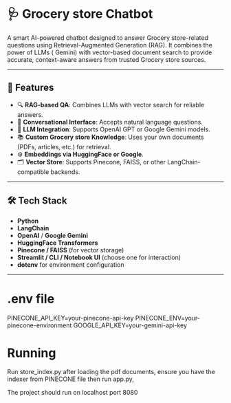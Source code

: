 # 🩺 Grocery store Chatbot

A smart AI-powered chatbot designed to answer Grocery store-related questions using Retrieval-Augmented Generation (RAG). It combines the power of LLMs ( Gemini) with vector-based document search to provide accurate, context-aware answers from trusted Grocery store sources.

---

## 🚀 Features

- 🔍 **RAG-based QA**: Combines LLMs with vector search for reliable answers.
- 💬 **Conversational Interface**: Accepts natural language questions.
- 🧠 **LLM Integration**: Supports OpenAI GPT or Google Gemini models.
- 📚 **Custom Grocery store Knowledge**: Uses your own documents (PDFs, articles, etc.) for retrieval.
- ⚙️ **Embeddings via HuggingFace or Google**.
- 🗂️ **Vector Store**: Supports Pinecone, FAISS, or other LangChain-compatible backends.

---

## 🛠️ Tech Stack

- **Python**
- **LangChain**
- **OpenAI** / **Google Gemini**
- **HuggingFace Transformers**
- **Pinecone / FAISS** (for vector storage)
- **Streamlit / CLI / Notebook UI** (choose one for interaction)
- **dotenv** for environment configuration

---
# .env file

PINECONE_API_KEY=your-pinecone-api-key
PINECONE_ENV=your-pinecone-environment
GOOGLE_API_KEY=your-gemini-api-key

# Running
Run store_index.py after loading the pdf documents, ensure you have the indexer from PINECONE file then run app.py,

The project should run on localhost port 8080



